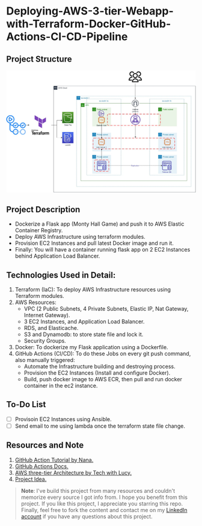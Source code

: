 # Deploying-AWS-3-tier-Webapp-with-Terraform-Docker-GitHub-Actions-CI-CD-Pipeline

## Project Structure
![Infrastructure](./assests/AWS-Three-Tier-Architecture.jpg)

## Project Description
- Dockerize a Flask app (Monty Hall Game) and push it to AWS Elastic Container Registry.
- Deploy AWS Infrastructure using terraform modules.
- Provision EC2 Instances and pull latest Docker image and run it.
- Finally: You will have a container running flask app on 2 EC2 Instances behind Application Load Balancer.


## Technologies Used in Detail: 
1. Terraform (IaC): To deploy AWS Infrastructure resources using Terraform modules.
2. AWS Resources:
	- VPC (2 Public Subnets, 4 Private Subnets, Elastic IP, Nat Gateway, Internet Gateway).
	- 3 EC2 Instances, and Application Load Balancer.
	- RDS, and Elasticache.
	- S3 and Dynamodb: to store state file and lock it.
	- Security Groups.
3. Docker: To dockerize my Flask application using a Dockerfile.
4. GitHub Actions (CI/CD): To do these Jobs on every git push command, also manually triggered:
	- Automate the Infrastructure building and destroying process.
	- Provision the EC2 Instances (Install and configure Docker).
	- Build, push docker image to AWS ECR, then pull and run docker container in the ec2 instance.

## To-Do List
- [ ] Provisoin EC2 Instances using Ansible.
- [ ] Send email to me using lambda once the terraform state file change.

## Resources and Note
1. [GitHub Action Tutorial by Nana.](https://www.youtube.com/watch?v=R8_veQiYBjI)
2. [GitHub Actions Docs.](https://docs.github.com/en/actions)
3. [AWS three-tier Architecture by Tech with Lucy.](https://www.youtube.com/watch?v=5RVT3BN9Iws)
4. [Project Idea.](https://www.youtube.com/watch?v=xIyDhaIfC1I)

>**Note**: I've build this project from many resources and couldn't memorize every source I got info from.
I hope you benefit from this project.
If you like this project, I appreciate you starring this repo.<br>
Finally, feel free to fork the content and contact me on my [LinkedIn account](https://www.linkedin.com/in/abdassalam-ahmad/) if you have any questions about this project.<br>


